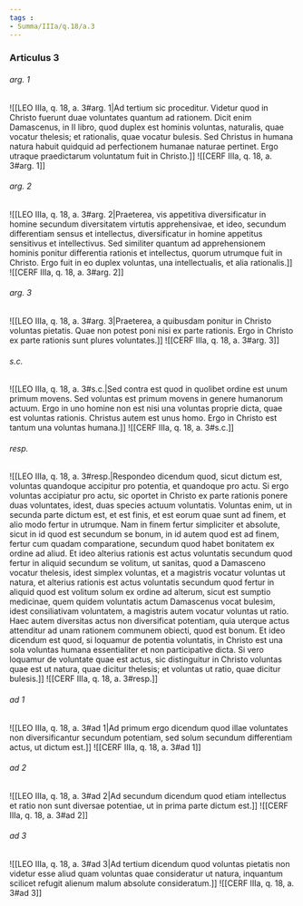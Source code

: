 ```yaml
---
tags : 
- Summa/IIIa/q.18/a.3
---
```


### Articulus 3

###### arg. 1
![[LEO IIIa, q. 18, a. 3#arg. 1|Ad tertium sic proceditur. Videtur quod in Christo fuerunt duae voluntates quantum ad rationem. Dicit enim Damascenus, in II libro, quod duplex est hominis voluntas, naturalis, quae vocatur thelesis; et rationalis, quae vocatur bulesis. Sed Christus in humana natura habuit quidquid ad perfectionem humanae naturae pertinet. Ergo utraque praedictarum voluntatum fuit in Christo.]]
![[CERF IIIa, q. 18, a. 3#arg. 1]]

###### arg. 2
![[LEO IIIa, q. 18, a. 3#arg. 2|Praeterea, vis appetitiva diversificatur in homine secundum diversitatem virtutis apprehensivae, et ideo, secundum differentiam sensus et intellectus, diversificatur in homine appetitus sensitivus et intellectivus. Sed similiter quantum ad apprehensionem hominis ponitur differentia rationis et intellectus, quorum utrumque fuit in Christo. Ergo fuit in eo duplex voluntas, una intellectualis, et alia rationalis.]]
![[CERF IIIa, q. 18, a. 3#arg. 2]]

###### arg. 3
![[LEO IIIa, q. 18, a. 3#arg. 3|Praeterea, a quibusdam ponitur in Christo voluntas pietatis. Quae non potest poni nisi ex parte rationis. Ergo in Christo ex parte rationis sunt plures voluntates.]]
![[CERF IIIa, q. 18, a. 3#arg. 3]]

###### s.c.
![[LEO IIIa, q. 18, a. 3#s.c.|Sed contra est quod in quolibet ordine est unum primum movens. Sed voluntas est primum movens in genere humanorum actuum. Ergo in uno homine non est nisi una voluntas proprie dicta, quae est voluntas rationis. Christus autem est unus homo. Ergo in Christo est tantum una voluntas humana.]]
![[CERF IIIa, q. 18, a. 3#s.c.]]

###### resp.
![[LEO IIIa, q. 18, a. 3#resp.|Respondeo dicendum quod, sicut dictum est, voluntas quandoque accipitur pro potentia, et quandoque pro actu. Si ergo voluntas accipiatur pro actu, sic oportet in Christo ex parte rationis ponere duas voluntates, idest, duas species actuum voluntatis. Voluntas enim, ut in secunda parte dictum est, et est finis, et est eorum quae sunt ad finem, et alio modo fertur in utrumque. Nam in finem fertur simpliciter et absolute, sicut in id quod est secundum se bonum, in id autem quod est ad finem, fertur cum quadam comparatione, secundum quod habet bonitatem ex ordine ad aliud. Et ideo alterius rationis est actus voluntatis secundum quod fertur in aliquid secundum se volitum, ut sanitas, quod a Damasceno vocatur thelesis, idest simplex voluntas, et a magistris vocatur voluntas ut natura, et alterius rationis est actus voluntatis secundum quod fertur in aliquid quod est volitum solum ex ordine ad alterum, sicut est sumptio medicinae, quem quidem voluntatis actum Damascenus vocat bulesim, idest consiliativam voluntatem, a magistris autem vocatur voluntas ut ratio. Haec autem diversitas actus non diversificat potentiam, quia uterque actus attenditur ad unam rationem communem obiecti, quod est bonum. Et ideo dicendum est quod, si loquamur de potentia voluntatis, in Christo est una sola voluntas humana essentialiter et non participative dicta. Si vero loquamur de voluntate quae est actus, sic distinguitur in Christo voluntas quae est ut natura, quae dicitur thelesis; et voluntas ut ratio, quae dicitur bulesis.]]
![[CERF IIIa, q. 18, a. 3#resp.]]

###### ad 1
![[LEO IIIa, q. 18, a. 3#ad 1|Ad primum ergo dicendum quod illae voluntates non diversificantur secundum potentiam, sed solum secundum differentiam actus, ut dictum est.]]
![[CERF IIIa, q. 18, a. 3#ad 1]]

###### ad 2
![[LEO IIIa, q. 18, a. 3#ad 2|Ad secundum dicendum quod etiam intellectus et ratio non sunt diversae potentiae, ut in prima parte dictum est.]]
![[CERF IIIa, q. 18, a. 3#ad 2]]

###### ad 3
![[LEO IIIa, q. 18, a. 3#ad 3|Ad tertium dicendum quod voluntas pietatis non videtur esse aliud quam voluntas quae consideratur ut natura, inquantum scilicet refugit alienum malum absolute consideratum.]]
![[CERF IIIa, q. 18, a. 3#ad 3]]

